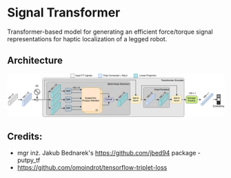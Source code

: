 # Signal Transformer
Transformer-based model for generating an efficient force/torque signal representations for haptic localization of a legged robot.

## Architecture
![SignalTransformer_model](images/SignalTransformer_v3.png)

## Credits:
- mgr inż. Jakub Bednarek's https://github.com/jbed94  package - putpy_tf
- https://github.com/omoindrot/tensorflow-triplet-loss